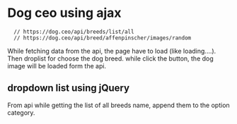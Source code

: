 # Dog ceo using ajax

```
  // https://dog.ceo/api/breeds/list/all
  // https://dog.ceo/api/breed/affenpinscher/images/random

```

While fetching data from the api, the page have to load (like loading....). Then droplist for choose the dog breed. while click the button, the dog image will be loaded form the api.

## dropdown list using jQuery

From api while getting the list of all breeds name, append them to the option category.
